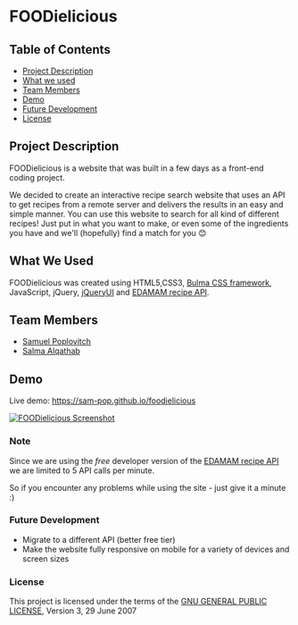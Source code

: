 # FOODielicious

## Table of Contents

- [Project Description](#desc)
- [What we used](#tech)
- [Team Members](#team-members)
- [Demo](#demo)
- [Future Development](#fDev)
- [License](#license)

## <a name="dec"></a> Project Description

FOODielicious is a website that was built in a few days as a front-end coding project.

We decided to create an interactive recipe search website that uses an API to get recipes from a remote server and delivers the results in an easy and simple manner.
You can use this website to search for all kind of different recipes! Just put in what you want to make, or even some of the ingredients you have and we'll (hopefully) find a match for you 😊️

## <a name="tech"></a>What We Used

FOODielicious was created using HTML5,CSS3, [Bulma CSS framework](https://bulma.io/), JavaScript, jQuery, [jQueryUI](https://jqueryui.com/) and [EDAMAM recipe API](https://www.edamam.com/).

## <a name="team-members"></a>Team Members

- [Samuel Poplovitch](https://github.com/sam-pop/)
- [Salma Alqathab](https://github.com/Salmaalqathab)

## <a name="demo"></a>Demo

Live demo: https://sam-pop.github.io/foodielicious

[![FOODielicious Screenshot](https://s7.postimg.cc/v3hychlx7/ezgif.com-optimize.gif)](https://sam-pop.github.io/foodielicious)

### Note

Since we are using the _free_ developer version of the [EDAMAM recipe API](https://www.edamam.com/) we are limited to 5 API calls per minute.

So if you encounter any problems while using the site - just give it a minute :)

### <a name="fDev"></a>Future Development

- Migrate to a different API (better free tier)
- Make the website fully responsive on mobile for a variety of devices and screen sizes

### <a name="license"></a>License

This project is licensed under the terms of the [GNU GENERAL PUBLIC LICENSE](LICENSE.md), Version 3, 29 June 2007
